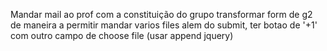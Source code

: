 Mandar mail ao prof com a constituição do grupo
transformar form de g2 de maneira a permitir mandar varios files
alem do submit, ter botao de '+1' com outro campo de choose file (usar append jquery)
